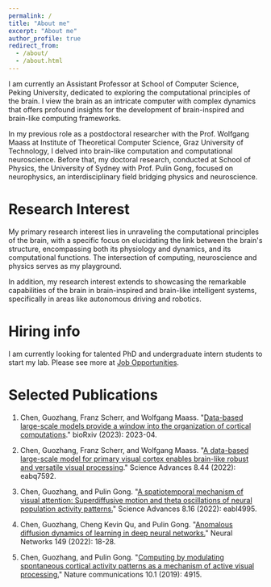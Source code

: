 ```yaml
---
permalink: /
title: "About me"
excerpt: "About me"
author_profile: true
redirect_from: 
  - /about/
  - /about.html
---
```



I am currently an Assistant Professor at School of Computer Science, Peking University, dedicated to exploring the computational principles of the brain. I view the brain as an intricate computer with complex dynamics that offers profound insights for the development of brain-inspired and brain-like computing frameworks. 

In my previous role as a postdoctoral researcher with the Prof. Wolfgang Maass at Institute of Theoretical Computer Science, Graz University of Technology, I delved into brain-like computation and computational neuroscience. Before that, my doctoral research, conducted at School of Physics, the University of Sydney with Prof. Pulin Gong, focused on neurophysics, an interdisciplinary field bridging physics and neuroscience.

Research Interest
======
My primary research interest lies in unraveling the computational principles of the brain, with a specific focus on elucidating the link between the brain's structure, encompassing both its physiology and dynamics, and its computational functions. The intersection of computing, neuroscience and physics serves as my playground.

In addition, my research interest extends to showcasing the remarkable capabilities of the brain in brain-inspired and brain-like intelligent systems, specifically in areas like autonomous driving and robotics.

<!--
My approach involves modeling neural networks with physiological structures of the brain, followed by an analysis of the dynamic structures emerged from these physiological structures. This exploration extends to understanding the spatiotemporal correlation that arises from these dynamic structures, with the ultimate goal of unveiling the working mechanisms of the brain embedded in these correlated structures. To achieve this, I employ a multidisciplinary approach that intersects the fields of neuroscience, physics, computer science, and mathematics. 
-->

Hiring info
======
I am currently looking for talented PhD and undergraduate intern students to start my lab. Please see more at [Job Opportunities](https://github.com/ifgovh/ifgovh.github.io/job).

Selected Publications
======
1. Chen, Guozhang, Franz Scherr, and Wolfgang Maass. "[Data-based large-scale models provide a window into the organization of cortical computations](https://www.biorxiv.org/content/10.1101/2023.04.28.538662v3.abstract)." bioRxiv (2023): 2023-04.

2. Chen, Guozhang, Franz Scherr, and Wolfgang Maass. "[A data-based large-scale model for primary visual cortex enables brain-like robust and versatile visual processing](https://www.science.org/doi/full/10.1126/sciadv.abq7592)." Science Advances 8.44 (2022): eabq7592.

3. Chen, Guozhang, and Pulin Gong. "[A spatiotemporal mechanism of visual attention: Superdiffusive motion and theta oscillations of neural population activity patterns.](https://www.science.org/doi/full/10.1126/sciadv.abl4995)" Science Advances 8.16 (2022): eabl4995.

4. Chen, Guozhang, Cheng Kevin Qu, and Pulin Gong. "[Anomalous diffusion dynamics of learning in deep neural networks.](https://www.sciencedirect.com/science/article/pii/S0893608022000296)" Neural Networks 149 (2022): 18-28.

5. Chen, Guozhang, and Pulin Gong. "[Computing by modulating spontaneous cortical activity patterns as a mechanism of active visual processing.](https://www.nature.com/articles/s41467-019-12918-8)" Nature communications 10.1 (2019): 4915.

<!-- Check my [google scholar](https://scholar.google.com/citations?user=bj356J0AAAAJ&hl=en) to see more.
-->
